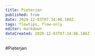```yaml
---
title: Pieterjan
published: true
date: 2020-12-03T07:34:06.108Z
tags: flowtips, flow-only
editor: markdown
dateCreated: 2020-12-03T07:34:06.108Z
---
```

#Pieterjan
